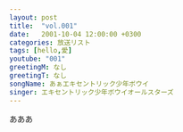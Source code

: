```yaml
---
layout: post
title:  "vol.001"
date:   2001-10-04 12:00:00 +0300
categories: 放送リスト
tags: [hello,愛]
youtube: "001"
greetingM: なし
greetingT: なし
songName: あぁエキセントリック少年ボウイ
singer: エキセントリック少年ボウイオールスターズ
---
```


あああ
